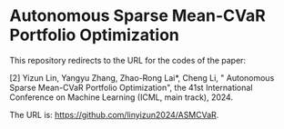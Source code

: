 # Autonomous Sparse Mean-CVaR Portfolio Optimization

This repository redirects to the URL for the codes of the paper:

[2]	Yizun Lin, Yangyu Zhang, Zhao-Rong Lai*, Cheng Li, " Autonomous Sparse Mean-CVaR Portfolio Optimization", the 41st International Conference on Machine Learning (ICML, main track), 2024.

The URL is: https://github.com/linyizun2024/ASMCVaR.
